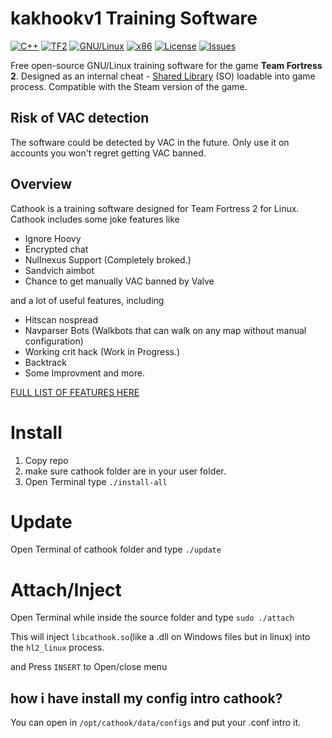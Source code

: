 # kakhookv1 Training Software
[![C++](https://img.shields.io/badge/language-C%2B%2B-%23f34b7d.svg?style=flat-square)](https://en.wikipedia.org/wiki/C%2B%2B)
[![TF2](https://img.shields.io/badge/game-TF2-orange.svg?style=flat-square)](https://store.steampowered.com/app/440/Team_Fortress_2/)
[![GNU/Linux](https://img.shields.io/badge/platform-GNU%2FLinux-ff69b4?style=flat-square)](https://www.gnu.org/gnu/linux-and-gnu.en.html)
[![x86](https://img.shields.io/badge/arch-x86-red.svg?style=flat-square)](https://en.wikipedia.org/wiki/X86)
[![License](https://img.shields.io/github/license/explowz/cathook.svg?style=flat-square)](LICENSE)
[![Issues](https://img.shields.io/github/issues/explowz/cathook.svg?style=flat-square)](https://github.com/explowz/cathook/issues)

Free open-source GNU/Linux training software for the game **Team Fortress 2**. Designed as an internal cheat - [Shared Library](https://en.wikipedia.org/wiki/Library_(computing)#Shared_libraries) (SO) loadable into game process. Compatible with the Steam version of the game.

## Risk of VAC detection

The software could be detected by VAC in the future. Only use it on accounts you won't regret getting VAC banned.

## Overview

Cathook is a training software designed for Team Fortress 2 for Linux. Cathook includes some joke features like

* Ignore Hoovy
* Encrypted chat
* Nullnexus Support (Completely broked.)
* Sandvich aimbot
* Chance to get manually VAC banned by Valve

and a lot of useful features, including

* Hitscan nospread
* Navparser Bots (Walkbots that can walk on any map without manual configuration)
* Working crit hack (Work in Progress.)
* Backtrack
* Some Improvment and more.

[FULL LIST OF FEATURES HERE](https://github.com/nullworks/cathook/wiki)

# Install

1. Copy repo
2. make sure cathook folder are in your user folder.
3. Open Terminal type `./install-all`

# Update

Open Terminal of cathook folder and type `./update`

# Attach/Inject

Open Terminal while inside the source folder and type `sudo ./attach`

This will inject `libcathook.so`(like a .dll on Windows files but in linux) into the `hl2_linux` process.

and Press `INSERT` to Open/close menu

## how i have install my config intro cathook?

You can open in `/opt/cathook/data/configs` and put your .conf intro it.
